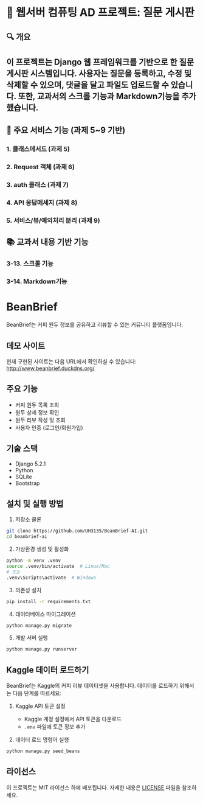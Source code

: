 # 📘 웹서버 컴퓨팅 AD 프로젝트: 질문 게시판

## 🔍 개요
이 프로젝트는 Django 웹 프레임워크를 기반으로 한 **질문 게시판 시스템**입니다. 사용자는 질문을 등록하고, 수정 및 삭제할 수 있으며, 댓글을 달고 파일도 업로드할 수 있습니다. 또한, 교과서의 스크롤 기능과 Markdown기능을 추가했습니다.
---

## 🚀 주요 서비스 기능 (과제 5~9 기반)

###  1. 클래스메서드 (과제 5)
###  2. Request 객체 (과제 6)
###  3. auth 클래스 (과제 7)
###  4. API 응답메세지 (과제 8)
###  5. 서비스/뷰/예외처리 분리 (과제 9)

## 📚 교과서 내용 기반 기능

### 3-13. 스크롤 기능
### 3-14. Markdown기능
# BeanBrief

BeanBrief는 커피 원두 정보를 공유하고 리뷰할 수 있는 커뮤니티 플랫폼입니다.

## 데모 사이트

현재 구현된 사이트는 다음 URL에서 확인하실 수 있습니다:
http://www.beanbrief.duckdns.org/

## 주요 기능

- 커피 원두 목록 조회
- 원두 상세 정보 확인
- 원두 리뷰 작성 및 조회
- 사용자 인증 (로그인/회원가입)

## 기술 스택

- Django 5.2.1
- Python
- SQLite
- Bootstrap

## 설치 및 실행 방법

1. 저장소 클론
```bash
git clone https://github.com/UH3135/BeanBrief-AI.git
cd beanbrief-ai
```

2. 가상환경 생성 및 활성화
```bash
python -m venv .venv
source .venv/bin/activate  # Linux/Mac
# 또는
.venv\Scripts\activate  # Windows
```

3. 의존성 설치
```bash
pip install -r requirements.txt
```

4. 데이터베이스 마이그레이션
```bash
python manage.py migrate
```

5. 개발 서버 실행
```bash
python manage.py runserver
```

## Kaggle 데이터 로드하기

BeanBrief는 Kaggle의 커피 리뷰 데이터셋을 사용합니다. 데이터를 로드하기 위해서는 다음 단계를 따르세요:

1. Kaggle API 토큰 설정
   - Kaggle 계정 설정에서 API 토큰을 다운로드
   - `.env` 파일에 토큰 정보 추가

2. 데이터 로드 명령어 실행
```bash
python manage.py seed_beans
```

## 라이선스

이 프로젝트는 MIT 라이선스 하에 배포됩니다. 자세한 내용은 [LICENSE](LICENSE) 파일을 참조하세요.
